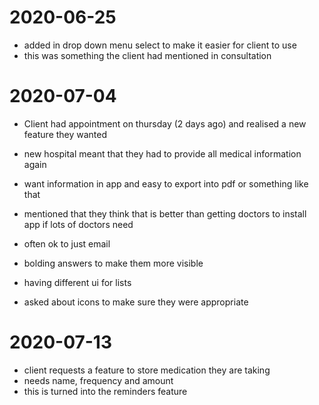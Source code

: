 # 2020-06-25

- added in drop down menu select to make it easier for client to use
- this was something the client had mentioned in consultation

# 2020-07-04

- Client had appointment on thursday (2 days ago) and realised a new feature they wanted
- new hospital meant that they had to provide all medical information again
- want information in app and easy to export into pdf or something like that
- mentioned that they think that is better than getting doctors to install app if lots of doctors need
- often ok to just email

- bolding answers to make them more visible
- having different ui for lists
- asked about icons to make sure they were appropriate

# 2020-07-13

- client requests a feature to store medication they are taking
- needs name, frequency and amount
- this is turned into the reminders feature

